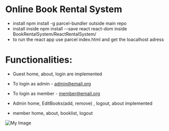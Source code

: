 # Online Book Rental System

* install npm install -g parcel-bundler outside main repo
* install inside npm install --save react react-dom inside BookRentalSystem/ReactRentalSystem/
* to run the react app use parcel index.html and get the loacalhost adress

# Functionalities:

* Guest home, about, login are implemented

* To login as admin - admin@email.org

* To login as member - member@email.org

* Admin home, EditBooks(add, remove) , logout, about implemented

* member home, about, booklist, logout



![My Image](/Users/nilakshiroy/Downloads/bookrentalsystem.png)
